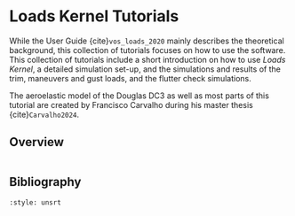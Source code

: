 # Loads Kernel Tutorials

While the User Guide {cite}`vos_loads_2020` mainly describes the theoretical background, this collection of tutorials focuses on how to use the software. This collection of tutorials include a short introduction on how to use <em>Loads Kernel</em>, a detailed simulation set-up, and the simulations and results of the trim, maneuvers and gust loads, and the flutter check simulations.

The aeroelastic model of the Douglas DC3 as well as most parts of this tutorial are created by Francisco Carvalho during his master thesis {cite}`Carvalho2024`. 

## Overview
```{tableofcontents}
```

## Bibliography
```{bibliography}
:style: unsrt
```